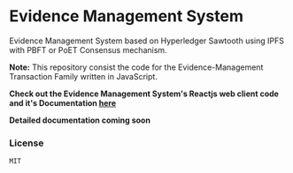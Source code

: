 # Evidence Management System

Evidence Management System based on Hyperledger Sawtooth using IPFS with PBFT or PoET Consensus mechanism.

**Note:** This repository consist the code for the Evidence-Management Transaction Family written in JavaScript.

**Check out the Evidence Management System's Reactjs web client code and it's Documentation [here](https://github.com/amanag7/EvidenceManagement-frontend)**

**Detailed documentation coming soon**

### License

```
MIT
```
